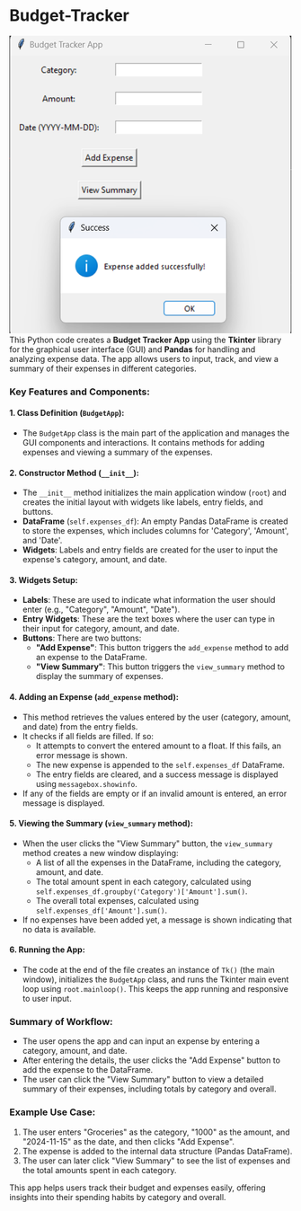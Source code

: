 # Budget-Tracker
![](I1.png)
This Python code creates a **Budget Tracker App** using the **Tkinter** library for the graphical user interface (GUI) and **Pandas** for handling and analyzing expense data. The app allows users to input, track, and view a summary of their expenses in different categories.

### Key Features and Components:

#### 1. **Class Definition** (`BudgetApp`):
   - The `BudgetApp` class is the main part of the application and manages the GUI components and interactions. It contains methods for adding expenses and viewing a summary of the expenses.

#### 2. **Constructor Method** (`__init__`):
   - The `__init__` method initializes the main application window (`root`) and creates the initial layout with widgets like labels, entry fields, and buttons.
   - **DataFrame** (`self.expenses_df`): An empty Pandas DataFrame is created to store the expenses, which includes columns for 'Category', 'Amount', and 'Date'.
   - **Widgets**: Labels and entry fields are created for the user to input the expense's category, amount, and date.

#### 3. **Widgets Setup**:
   - **Labels**: These are used to indicate what information the user should enter (e.g., "Category", "Amount", "Date").
   - **Entry Widgets**: These are the text boxes where the user can type in their input for category, amount, and date.
   - **Buttons**: There are two buttons:
     - **"Add Expense"**: This button triggers the `add_expense` method to add an expense to the DataFrame.
     - **"View Summary"**: This button triggers the `view_summary` method to display the summary of expenses.

#### 4. **Adding an Expense** (`add_expense` method):
   - This method retrieves the values entered by the user (category, amount, and date) from the entry fields.
   - It checks if all fields are filled. If so:
     - It attempts to convert the entered amount to a float. If this fails, an error message is shown.
     - The new expense is appended to the `self.expenses_df` DataFrame.
     - The entry fields are cleared, and a success message is displayed using `messagebox.showinfo`.
   - If any of the fields are empty or if an invalid amount is entered, an error message is displayed.

#### 5. **Viewing the Summary** (`view_summary` method):
   - When the user clicks the "View Summary" button, the `view_summary` method creates a new window displaying:
     - A list of all the expenses in the DataFrame, including the category, amount, and date.
     - The total amount spent in each category, calculated using `self.expenses_df.groupby('Category')['Amount'].sum()`.
     - The overall total expenses, calculated using `self.expenses_df['Amount'].sum()`.
   - If no expenses have been added yet, a message is shown indicating that no data is available.

#### 6. **Running the App**:
   - The code at the end of the file creates an instance of `Tk()` (the main window), initializes the `BudgetApp` class, and runs the Tkinter main event loop using `root.mainloop()`. This keeps the app running and responsive to user input.

### Summary of Workflow:
- The user opens the app and can input an expense by entering a category, amount, and date.
- After entering the details, the user clicks the "Add Expense" button to add the expense to the DataFrame.
- The user can click the "View Summary" button to view a detailed summary of their expenses, including totals by category and overall.

### Example Use Case:
1. The user enters "Groceries" as the category, "1000" as the amount, and "2024-11-15" as the date, and then clicks "Add Expense".
2. The expense is added to the internal data structure (Pandas DataFrame).
3. The user can later click "View Summary" to see the list of expenses and the total amounts spent in each category.

This app helps users track their budget and expenses easily, offering insights into their spending habits by category and overall.